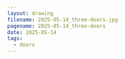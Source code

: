 ```yaml
---
layout: drawing
filename: 2025-05-14_three-doors.jpg
pagename: 2025-05-14_three-doors
date: 2025-05-14
tags:
  - doors
---
```

